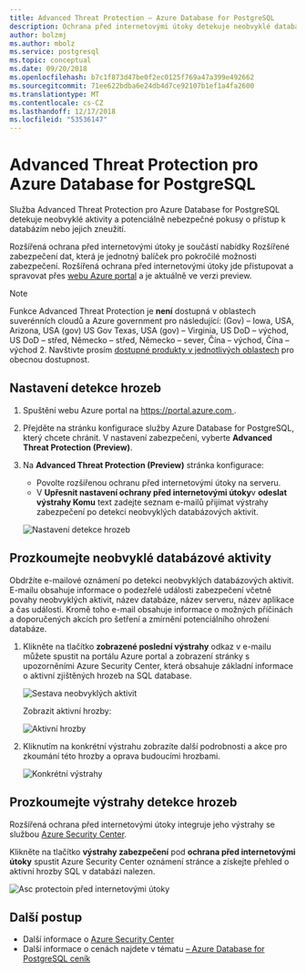 ```yaml
---
title: Advanced Threat Protection – Azure Database for PostgreSQL
description: Ochrana před internetovými útoky detekuje neobvyklé databázové aktivity značící potenciální ohrožení zabezpečení databáze.
author: bolzmj
ms.author: mbolz
ms.service: postgresql
ms.topic: conceptual
ms.date: 09/20/2018
ms.openlocfilehash: b7c1f873d47be0f2ec0125f769a47a399e492662
ms.sourcegitcommit: 71ee622bdba6e24db4d7ce92107b1ef1a4fa2600
ms.translationtype: MT
ms.contentlocale: cs-CZ
ms.lasthandoff: 12/17/2018
ms.locfileid: "53536147"
---
```

# <a name="advanced-threat-protection-for-azure-database-for-postgresql"></a>Advanced Threat Protection pro Azure Database for PostgreSQL

Služba Advanced Threat Protection pro Azure Database for PostgreSQL detekuje neobvyklé aktivity a potenciálně nebezpečné pokusy o přístup k databázím nebo jejich zneužití.

Rozšířená ochrana před internetovými útoky je součástí nabídky Rozšířené zabezpečení dat, která je jednotný balíček pro pokročilé možnosti zabezpečení. Rozšířená ochrana před internetovými útoky jde přistupovat a spravovat přes [webu Azure portal](https://portal.azure.com) a je aktuálně ve verzi preview.

> [!NOTE]
> Funkce Advanced Threat Protection je **není** dostupná v oblastech suverénních cloudů a Azure government pro následující: (Gov) – Iowa, USA, Arizona, USA (gov) US Gov Texas, USA (gov) – Virginia, US DoD – východ, US DoD – střed, Německo – střed, Německo – sever, Čína – východ, Čína – východ 2. Navštivte prosím [dostupné produkty v jednotlivých oblastech](https://azure.microsoft.com/global-infrastructure/services/) pro obecnou dostupnost.
>

## <a name="set-up-threat-detection"></a>Nastavení detekce hrozeb
1. Spuštění webu Azure portal na [ https://portal.azure.com ](https://portal.azure.com).
2. Přejděte na stránku konfigurace služby Azure Database for PostgreSQL, který chcete chránit. V nastavení zabezpečení, vyberte **Advanced Threat Protection (Preview)**.
3. Na **Advanced Threat Protection (Preview)** stránka konfigurace:

   - Povolte rozšířenou ochranu před internetovými útoky na serveru.
   - V **Upřesnit nastavení ochrany před internetovými útoky**v **odeslat výstrahy Komu** text zadejte seznam e-mailů přijímat výstrahy zabezpečení po detekci neobvyklých databázových aktivit.
  
   ![Nastavení detekce hrozeb](./media/howto-database-threat-protection-portal/set-up-threat-protection.png)

## <a name="explore-anomalous-database-activities"></a>Prozkoumejte neobvyklé databázové aktivity

Obdržíte e-mailové oznámení po detekci neobvyklých databázových aktivit. E-mailu obsahuje informace o podezřelé události zabezpečení včetně povahy neobvyklých aktivit, název databáze, název serveru, název aplikace a čas události. Kromě toho e-mail obsahuje informace o možných příčinách a doporučených akcích pro šetření a zmírnění potenciálního ohrožení databáze.
    
1. Klikněte na tlačítko **zobrazené poslední výstrahy** odkaz v e-mailu můžete spustit na portálu Azure portal a zobrazení stránky s upozorněními Azure Security Center, která obsahuje základní informace o aktivní zjištěných hrozeb na SQL database.
    
    ![Sestava neobvyklých aktivit](./media/howto-database-threat-protection-portal/anomalous-activity-report.png)

    Zobrazit aktivní hrozby:

    ![Aktivní hrozby](./media/howto-database-threat-protection-portal/active-threats.png)

2. Kliknutím na konkrétní výstrahu zobrazíte další podrobnosti a akce pro zkoumání této hrozby a oprava budoucími hrozbami.
    
    ![Konkrétní výstrahy](./media/howto-database-threat-protection-portal/specific-alert.png)

## <a name="explore-threat-detection-alerts"></a>Prozkoumejte výstrahy detekce hrozeb

Rozšířená ochrana před internetovými útoky integruje jeho výstrahy se službou [Azure Security Center](https://azure.microsoft.com/services/security-center/). 

Klikněte na tlačítko **výstrahy zabezpečení** pod **ochrana před internetovými útoky** spustit Azure Security Center oznámení stránce a získejte přehled o aktivní hrozby SQL v databázi nalezen.

  ![Asc protectoin před internetovými útoky](./media/howto-database-threat-protection-portal/threat-detection-alert-asc.png)

## <a name="next-steps"></a>Další postup

* Další informace o [Azure Security Center](https://docs.microsoft.com/azure/security-center/security-center-intro)
* Další informace o cenách najdete v tématu [– Azure Database for PostgreSQL ceník](https://azure.microsoft.com/pricing/details/postgresql/)  
